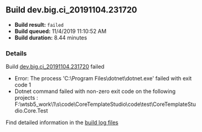 ## Build dev.big.ci_20191104.231720
- **Build result:** `failed`
- **Build queued:** 11/4/2019 11:10:52 AM
- **Build duration:** 8.44 minutes
### Details
Build [dev.big.ci_20191104.231720](https://winappstudio.visualstudio.com/web/build.aspx?pcguid=a4ef43be-68ce-4195-a619-079b4d9834c2&builduri=vstfs%3a%2f%2f%2fBuild%2fBuild%2f31720) failed

+ Error: The process 'C:\Program Files\dotnet\dotnet.exe' failed with exit code 1
+ Dotnet command failed with non-zero exit code on the following projects : F:\wtsb5\_work\1\s\code\CoreTemplateStudio\code\test\CoreTemplateStudio.Core.Test

Find detailed information in the [build log files]()
